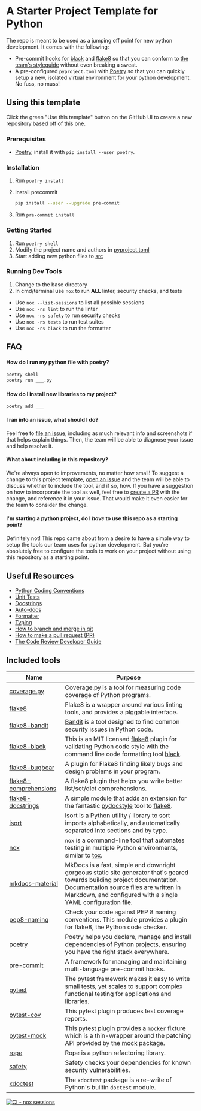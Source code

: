 # A Starter Project Template for Python

The repo is meant to be used as a jumping off point for new python development. It comes with the following:

* Pre-commit hooks for [black](https://github.com/psf/black) and [flake8](https://flake8.pycqa.org/en/latest/) so that you can conform to [the team's styleguide](https://itswiki.bank-banque-canada.ca/display/AECUR/Python+coding+conventions) without even breaking a sweat.
* A pre-configured `pyproject.toml` with [Poetry](https://python-poetry.org/) so that you can quickly setup a new, isolated virtual environment for your python development. No fuss, no muss!

## Using this template

Click the green "Use this template" button on the GitHub UI to create a new repository based off of this one.

### Prerequisites
- [Poetry](https://python-poetry.org/), install it with `pip install --user poetry`.

### Installation
1. Run `poetry install`
2. Install precommit

    ```bash
    pip install --user --upgrade pre-commit
    ```

3. Run `pre-commit install`

### Getting Started
1. Run `poetry shell`
2. Modify the project name and authors in [pyproject.toml](./pyproject.toml)
3. Start adding new python files to [src](./src)

### Running Dev Tools
1. Change to the base directory
2. In cmd/terminal use `nox` to run **ALL** linter, security checks, and tests
  - Use `nox --list-sessions` to list all possible sessions
  - Use `nox -rs lint` to run the linter
  - Use `nox -rs safety` to run security checks
  - Use `nox -rs tests` to run test suites
  - Use `nox -rs black` to run the formatter

## FAQ

#### How do I run my python file with poetry?

```bash
poetry shell
poetry run ___.py
```

#### How do I install new libraries to my project?

`poetry add ___`

#### I ran into an issue, what should I do?

Feel free to [file an issue](https://fcp4agithdp01.bocad.bank-banque-canada.ca/aecurrency/template-python-project/issues), including as much relevant info and screenshots if that helps explain things. Then, the team will be able to diagnose your issue and help resolve it.

#### What about including <insert tool here> in this repository?

We're always open to improvements, no matter how small! To suggest a change to this project template, [open an issue](https://fcp4agithdp01.bocad.bank-banque-canada.ca/aecurrency/template-python-project/issues) and the team will be able to discuss whether to include the tool, and if so, how. If you have a suggestion on how to incorporate the tool as well, feel free to [create a PR](https://fcp4agithdp01.bocad.bank-banque-canada.ca/aecurrency/template-python-project/pulls) with the change, and reference it in your issue. That would make it even easier for the team to consider the change.

#### I'm starting a python project, do I _have_ to use this repo as a starting point?

Definitely not! This repo came about from a desire to have a simple way to setup the tools our team uses for python development. But you're absolutely free to configure the tools to work on your project without using this repository as a starting point.

## Useful Resources

- [Python Coding Conventions](https://itswiki.bank-banque-canada.ca/display/AECUR/Python+coding+conventions)
- [Unit Tests](https://docs.pytest.org/en/latest/)
- [Docstrings](https://www.python.org/dev/peps/pep-0257/)
- [Auto-docs](https://www.mkdocs.org/#overview)
- [Formatter](https://github.com/psf/black)
- [Typing](https://docs.python.org/3/library/typing.html)
- [How to branch and merge in git](https://itswiki.bank-banque-canada.ca/display/AECUR/Introduction+to+GitHub#IntroductiontoGitHub-Branchingandmerging)
- [How to make a pull request (PR)](https://itswiki.bank-banque-canada.ca/display/AECUR/Introduction+to+GitHub#IntroductiontoGitHub-CreatingaPullRequest(PR))
- [The Code Review Developer Guide](https://itswiki.bank-banque-canada.ca/display/AECUR/Code+Review+Developer+Guide)


## Included tools

|Name|Purpose|
|----|----|
|[coverage.py](https://coverage.readthedocs.io)|Coverage.py is a tool for measuring code coverage of Python programs.|
|[flake8](https://github.com/pycqa/flake8)|Flake8 is a wrapper around various linting tools, and provides a plggable interface.|
|[flake8-bandit](https://pypi.org/project/flake8-bandit/)|[Bandit](https://bandit.readthedocs.io/en/latest/) is a tool designed to find common security issues in Python code.|
|[flake8-black](https://github.com/peterjc/flake8-black)|This is an MIT licensed [flake8](https://github.com/pycqa/flake8) plugin for validating Python code style with the command line code formatting tool [black](https://github.com/psf/black).|
|[flake8-bugbear](https://github.com/PyCQA/flake8-bugbear)|A plugin for Flake8 finding likely bugs and design problems in your program.|
|[flake8-comprehensions](https://github.com/adamchainz/flake8-comprehensions)|A flake8 plugin that helps you write better list/set/dict comprehensions.|
|[flake8-docstrings](https://github.com/PyCQA/flake8-docstrings)|A simple module that adds an extension for the fantastic [pydocstyle](https://github.com/pycqa/pydocstyle) tool to [flake8](https://github.com/pycqa/flake8).|
|[isort](https://pycqa.github.io/isort/)|isort is a Python utility / library to sort imports alphabetically, and automatically separated into sections and by type.|
|[nox](https://nox.thea.codes/en/stable/)|`nox` is a command-line tool that automates testing in multiple Python environments, similar to [tox](https://tox.readthedocs.org/).|
|[mkdocs-material](https://squidfunk.github.io/mkdocs-material/)|MkDocs is a fast, simple and downright gorgeous static site generator that's geared towards building project documentation. Documentation source files are written in Markdown, and configured with a single YAML configuration file.|
|[pep8-naming](https://github.com/PyCQA/pep8-naming)|Check your code against PEP 8 naming conventions. This module provides a plugin for flake8, the Python code checker.|
|[poetry](https://python-poetry.org/)|Poetry helps you declare, manage and install dependencies of Python projects, ensuring you have the right stack everywhere.|
|[pre-commit](https://pre-commit.com/)|A framework for managing and maintaining multi-language pre-commit hooks.|
|[pytest](https://docs.pytest.org/)|The pytest framework makes it easy to write small tests, yet scales to support complex functional testing for applications and libraries.|
|[pytest-cov](https://github.com/pytest-dev/pytest-cov)|This pytest plugin produces test coverage reports.|
|[pytest-mock](https://github.com/pytest-dev/pytest-mock/)|This pytest plugin provides a `mocker` fixture which is a thin-wrapper around the patching API provided by the [mock](https://docs.python.org/dev/library/unittest.mock.html) package.|
|[rope](https://github.com/python-rope/rope)|Rope is a python refactoring library.|
|[safety](https://pyup.io/safety/)|Safety checks your dependencies for known security vulnerabilities.|
|[xdoctest](https://github.com/Erotemic/xdoctest)|The `xdoctest` package is a re-write of Python's builtin `doctest` module.|

[![CI - nox sessions](https://github.com/bocdaz/template-python-project/actions/workflows/ci.yaml/badge.svg)](https://github.com/bocdaz/template-python-project/actions/workflows/ci.yaml)
